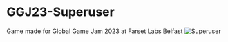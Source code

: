 # GGJ23-Superuser
Game made for Global Game Jam 2023 at Farset Labs Belfast
![Superuser](https://user-images.githubusercontent.com/76737347/226137131-17703b80-8920-4b69-aed7-93a45c753919.png)
